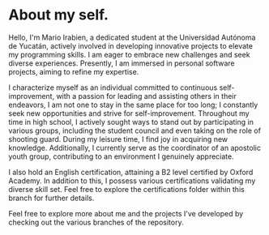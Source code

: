 # About my self.


Hello, I'm Mario Irabien, a dedicated student at the Universidad Autónoma de Yucatán, actively involved in developing innovative projects to elevate my programming skills. I am eager to embrace new challenges and seek diverse experiences. Presently, I am immersed in personal software projects, aiming to refine my expertise.

I characterize myself as an individual committed to continuous self-improvement, with a passion for leading and assisting others in their endeavors, I am not one to stay in the same place for too long; I constantly seek new opportunities and strive for self-improvement. Throughout my time in high school, I actively sought ways to stand out by participating in various groups, including the student council and even taking on the role of shooting guard. During my leisure time, I find joy in acquiring new knowledge. Additionally, I currently serve as the coordinator of an apostolic youth group, contributing to an environment I genuinely appreciate.

I also hold an English certification, attaining a B2 level certified by Oxford Academy. In addition to this, I possess various certifications validating my diverse skill set. Feel free to explore the certifications folder within this branch for further details.

Feel free to explore more about me and the projects I've developed by checking out the various branches of the repository.
<!---
IrabienMario/IrabienMario is a ✨ special ✨ repository because its `README.md` (this file) appears on your GitHub profile.
You can click the Preview link to take a look at your changes.
--->
